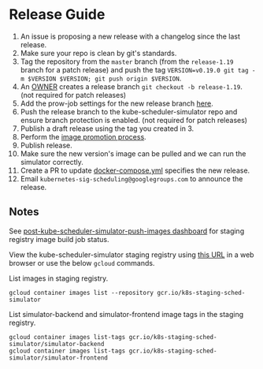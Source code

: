 # Release Guide

1. An issue is proposing a new release with a changelog since the last release.
2. Make sure your repo is clean by git's standards.
3. Tag the repository from the `master` branch (from the `release-1.19` branch for a patch release) and push the tag `VERSION=v0.19.0 git tag -m $VERSION $VERSION; git push origin $VERSION`.
4. An [OWNER](OWNERS) creates a release branch `git checkout -b release-1.19`. (not required for patch releases)
5. Add the prow-job settings for the new release branch [here](https://github.com/kubernetes/test-infra/tree/master/config/jobs/kubernetes-sigs/kube-scheduler-simulator). 
6. Push the release branch to the kube-scheduler-simulator repo and ensure branch protection is enabled. (not required for patch releases)
7. Publish a draft release using the tag you created in 3.
8. Perform the [image promotion process](https://github.com/kubernetes/k8s.io/blob/main/registry.k8s.io/images/k8s-staging-sched-simulator/images.yaml).
9. Publish release.
10. Make sure the new version's image can be pulled and we can run the simulator correctly.
11. Create a PR to update [docker-compose.yml](./docker-compose.yml) specifies the new release.
12. Email `kubernetes-sig-scheduling@googlegroups.com` to announce the release.

## Notes
See [post-kube-scheduler-simulator-push-images dashboard](https://testgrid.k8s.io/sig-scheduling#post-kube-scheduler-simulator-push-images) for staging registry image build job status.

View the kube-scheduler-simulator staging registry using [this URL](https://console.cloud.google.com/gcr/images/k8s-staging-sched-simulator/GLOBAL) in a web browser
or use the below `gcloud` commands.

List images in staging registry.
```shell
gcloud container images list --repository gcr.io/k8s-staging-sched-simulator
```

List simulator-backend and simulator-frontend image tags in the staging registry.
```shell
gcloud container images list-tags gcr.io/k8s-staging-sched-simulator/simulator-backend
gcloud container images list-tags gcr.io/k8s-staging-sched-simulator/simulator-frontend
```
